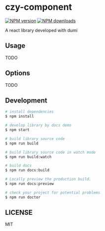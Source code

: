 # czy-component

[![NPM version](https://img.shields.io/npm/v/czy-component.svg?style=flat)](https://npmjs.org/package/czy-component)
[![NPM downloads](http://img.shields.io/npm/dm/czy-component.svg?style=flat)](https://npmjs.org/package/czy-component)

A react library developed with dumi

## Usage

TODO

## Options

TODO

## Development

```bash
# install dependencies
$ npm install

# develop library by docs demo
$ npm start

# build library source code
$ npm run build

# build library source code in watch mode
$ npm run build:watch

# build docs
$ npm run docs:build

# Locally preview the production build.
$ npm run docs:preview

# check your project for potential problems
$ npm run doctor
```

## LICENSE

MIT
